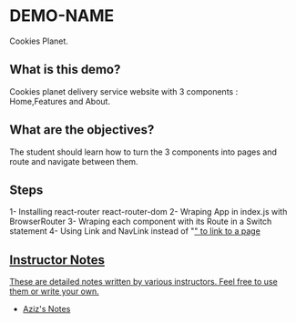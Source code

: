 # DEMO-NAME

Cookies Planet.

## What is this demo?

Cookies planet delivery service website with 3 components : Home,Features and About.

## What are the objectives?

The student should learn how to turn the 3 components into pages and route and navigate between them.

## Steps

1- Installing react-router react-router-dom
2- Wraping App in index.js with BrowserRouter
3- Wraping each component with its Route in a Switch statement
4- Using Link and NavLink instead of "<a href>" to link to a page

## Instructor Notes

These are detailed notes written by various instructors. Feel free to use them or write your own.

- [Aziz's Notes](https://github.com/JoinCODED/DEMO-Template/blob/main/aziz.md)
